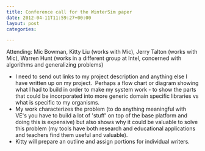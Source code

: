 ```yaml
---
title: Conference call for the WinterSim paper
date: 2012-04-11T11:59:27+00:00
layout: post
categories:

---
```

Attending: Mic Bowman, Kitty Liu (works with Mic), Jerry Talton (works with Mic), Warren Hunt (works in a different group at Intel, concerned with algorithms and generalizing problems)

  * I need to send out links to my project description and anything else I have written up on my project.  Perhaps a flow chart or diagram showing what I had to build in order to make my system work - to show the parts that could be incorporated into more generic domain specific libraries vs what is specific to my organisms.
  * My work characterizes the problem (to do anything meaningful with VE's you have to build a lot of 'stuff' on top of the base platform and doing this is expensive) but also shows why it could be valuable to solve this problem (my tools have both research and educational applications and teachers find them useful and valuable).
  * Kitty will prepare an outline and assign portions for individual writers.
